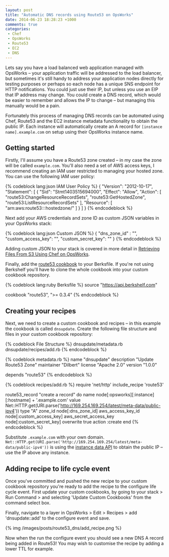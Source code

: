 ```yaml
---
layout: post
title: "Automatic DNS records using Route53 on OpsWorks"
date: 2014-06-23 18:28:23 +1000
comments: true
categories:
 - Chef
 - OpsWorks
 - Route53
 - EC2
 - DNS
---
```


<p>
    Lets say you have a load balanced web application managed with OpsWorks – your application traffic will be addressed
    to the load balancer, but sometimes it's still handy to address your application nodes directly for testing
    purposes or perhaps so each node has a unique SNS endpoint for HTTP notifications. You could just  use their IP,
    but unless you use an EIP that IP address may change. You could create a DNS record, which would be easier to remember
    and allows the IP to change – but managing this manually would be a pain.
</p>

<p>
    Fortunately this process of managing DNS records can be automated using Chef, Route53 and the EC2 instance
    metadata functionality to obtain the public IP. Each instance will automatically create an A record for
    <code>[instance name].example.com</code> on setup using their OpsWorks instance name.
</p>

<!-- more -->

<h2>Getting started</h2>
<p>
    Firstly, I'll assume you have a Route53 zone created – in my case the zone will be called <code>example.com</code>.
    You'll also need a set of AWS access keys, I recommend creating an IAM user restricted to managing your hosted zone.
    You can use the following IAM user policy:
</p>
{% codeblock lang:json IAM User Policy %}
{
  "Version": "2012-10-17",
  "Statement": [
    {
      "Sid": "Stmt1403515694000",
      "Effect": "Allow",
      "Action": [
        "route53:ChangeResourceRecordSets",
        "route53:GetHostedZone",
        "route53:ListResourceRecordSets"
      ],
      "Resource": [
        "arn:aws:route53:::hostedzone/<insert your hosted zone ID>"
      ]
    }
  ]
}
{% endcodeblock %}

<p>
    Next add your AWS credentials and zone ID as custom JSON variables in your OpsWorks stack:
</p>
{% codeblock lang:json Custom JSON %}
{
  "dns_zone_id"      : "<insert hosted zone ID>",
  "custom_access_key": "<insert access key>",
  "custom_secret_key": "<insert secret key>"
}
{% endcodeblock %}
<p>
 Adding custom JSON to your stack is covered in more detail in
 <a target="_blank" href="http://hipsterdevblog.com/blog/2014/06/22/retrieving-files-from-s3-using-chef-on-opsworks/">Retrieving Files From S3 Using Chef on OpsWorks</a>.
</p>
<p>
    Finally, add the <a target="_blank" href="http://community.opscode.com/cookbooks/route53">route53 cookbook</a>
    to your Berksfile. If you're not using Berkshelf you'll have to clone the whole cookbook into your custom cookbook
    repository.
</p>

{% codeblock lang:ruby Berksfile %}
source "https://api.berkshelf.com"

cookbook "route53", ">= 0.3.4"
{% endcodeblock %}

<h2>Creating your recipes</h2>
<p>
    Next, we need to create a custom cookbook and recipes – in this example the cookbook is called <code>dnsupdate</code>.
     Create the following file structure and files in your custom cookbook repository:
</p>

{% codeblock File Structure %}
dnsupdate/metadata.rb
dnsupdate/recipes/add.rb
{% endcodeblock %}

{% codeblock metadata.rb %}
name        "dnsupdate"
description "Update Route53 Zone"
maintainer  "Dilbert"
license     "Apache 2.0"
version     "1.0.0"

depends "route53"
{% endcodeblock %}

{% codeblock recipes/add.rb %}
require 'net/http'
include_recipe 'route53'

route53_record "create a record" do
  name  node[:opsworks][:instance][:hostname] + '.example.com'
  value Net::HTTP.get(URI.parse('http://169.254.169.254/latest/meta-data/public-ipv4'))
  type  "A"
  zone_id               node[:dns_zone_id]
  aws_access_key_id     node[:custom_access_key]
  aws_secret_access_key node[:custom_secret_key]
  overwrite true
  action :create
end
{% endcodeblock %}

<p>
    Substitute <code>.example.com</code> with your own domain. <code>Net::HTTP.get(URI.parse('http://169.254.169.254/latest/meta-data/public-ipv4'))</code>
    is using the <a href="http://docs.aws.amazon.com/AWSEC2/latest/UserGuide/AESDG-chapter-instancedata.html">instance data API</a> to obtain the public IP
      – use the IP above any instance.
</p>

<h2>Adding recipe to life cycle event</h2>
<p>
    Once you've committed and pushed the new recipe to your custom cookbook repository you're ready to add the recipe
    to the configure life cycle event. First update your custom cookbooks, by going to your stack > Run Command > and
    selecting 'Update Custom Cookbooks' from the command select box.
</p>
<p>
    Finally, navigate to a layer in OpsWorks > Edit > Recipes > add 'dnsupdate::add' to the configure
    event and save.
</p>
{% img /images/posts/route53_dns/add_recipe.png %}
<p>
    Now when the run the configure event you should see a new DNS A record being added in Route53! You may wish to
    customise the recipe by adding a lower TTL for example.
</p>